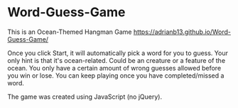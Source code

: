 # Word-Guess-Game

This is an Ocean-Themed Hangman Game
https://adrianb13.github.io/Word-Guess-Game/

Once you click Start, it will automatically pick a word for you to guess.  Your only hint is that it's ocean-related.  Could be an creature or a feature of the ocean.  You only have a certain amount of wrong guesses allowed before you win or lose. You can keep playing once you have completed/missed a word.

The game was created using JavaScript (no jQuery).  
